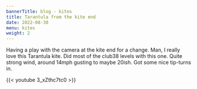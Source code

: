 ```yaml
---
bannerTitle: blog - kites
title: Tarantula from the kite end
date: 2022-08-30
menu: kites
weight: 2
---
```


Having a play with the camera at the kite end for a change. Man, I really love
this Tarantula kite. Did most of the club38 levels with this one. Quite strong
wind, around 14mph gusting to maybe 20ish. Got some nice tip-turns in.

{{< youtube 3_xZthc7tc0 >}}

